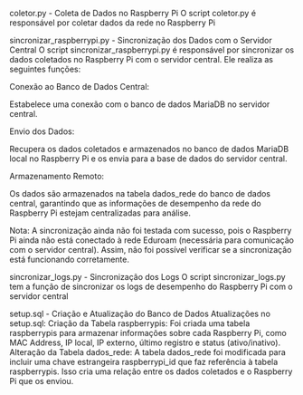 
coletor.py - Coleta de Dados no Raspberry Pi
O script coletor.py é responsável por coletar dados da rede no Raspberry Pi


sincronizar_raspberrypi.py - Sincronização dos Dados com o Servidor Central
O script sincronizar_raspberrypi.py é responsável por sincronizar os dados coletados no Raspberry Pi com o servidor central. Ele realiza as seguintes funções:

Conexão ao Banco de Dados Central:

Estabelece uma conexão com o banco de dados MariaDB no servidor central.

Envio dos Dados:

Recupera os dados coletados e armazenados no banco de dados MariaDB local no Raspberry Pi e os envia para a base de dados do servidor central.

Armazenamento Remoto:

Os dados são armazenados na tabela dados_rede do banco de dados central, garantindo que as informações de desempenho da rede do Raspberry Pi estejam centralizadas para análise.

Nota: A sincronização ainda não foi testada com sucesso, pois o Raspberry Pi ainda não está conectado à rede Eduroam (necessária para comunicação com o servidor central). Assim, não foi possível verificar se a sincronização está funcionando corretamente.



sincronizar_logs.py - Sincronização dos Logs
O script sincronizar_logs.py tem a função de sincronizar os logs de desempenho do Raspberry Pi com o servidor central



setup.sql - Criação e Atualização do Banco de Dados
Atualizações no setup.sql:
Criação da Tabela raspberrypis:
Foi criada uma tabela raspberrypis para armazenar informações sobre cada Raspberry Pi, como MAC Address, IP local, IP externo, último registro e status (ativo/inativo).
Alteração da Tabela dados_rede:
A tabela dados_rede foi modificada para incluir uma chave estrangeira raspberrypi_id que faz referência à tabela raspberrypis.
Isso cria uma relação entre os dados coletados e o Raspberry Pi que os enviou.



